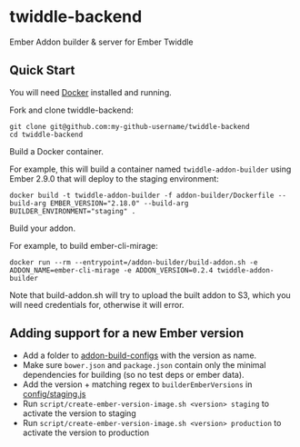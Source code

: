 # twiddle-backend

Ember Addon builder &amp; server for Ember Twiddle


## Quick Start

You will need [Docker](https://www.docker.com/) installed and running.

Fork and clone twiddle-backend:

```
git clone git@github.com:my-github-username/twiddle-backend
cd twiddle-backend
```

Build a Docker container.

For example, this will build a container named `twiddle-addon-builder` using Ember 2.9.0 that will deploy to the staging environment:

```
docker build -t twiddle-addon-builder -f addon-builder/Dockerfile --build-arg EMBER_VERSION="2.18.0" --build-arg BUILDER_ENVIRONMENT="staging" .
```

Build your addon.

For example, to build ember-cli-mirage:

```
docker run --rm --entrypoint=/addon-builder/build-addon.sh -e ADDON_NAME=ember-cli-mirage -e ADDON_VERSION=0.2.4 twiddle-addon-builder
```

Note that build-addon.sh will try to upload the built addon to S3, which you will need credentials for, otherwise it will error.


## Adding support for a new Ember version
- Add a folder to [addon-build-configs](https://github.com/joostdevries/twiddle-backend/tree/master/addon-build-configs) with the version as name.
- Make sure `bower.json` and `package.json` contain only the minimal dependencies for building (so no test deps or ember data).
- Add the version + matching regex to `builderEmberVersions` in [config/staging.js](https://github.com/joostdevries/twiddle-backend/blob/master/config/staging.js#L10)
- Run `script/create-ember-version-image.sh <version> staging` to activate the version to staging
- Run `script/create-ember-version-image.sh <version> production` to activate the version to production

